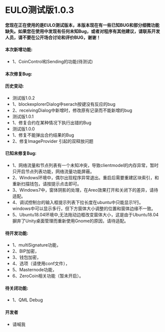 <h1>EULO测试版1.0.3</h1>

<h4>您现在正在使用的是EULO测试版本，本版本现在有一些已知BUG和部分细微功能缺失。如果您在使用中发现有任何未知Bug，或者对程序有其他建议，请联系开发人员，请不要在公开场合讨论和评价BUG，谢谢！</h4>

<h4>本次新增功能:</h4>
<ul>
<li>1、CoinControl和Sending的功能(待测试)</li>
</ul>

<h4>本次修复Bug:</h4>
<ul>


</ul>

<h4>历史变动:</h4>
<ul>
<li>测试版1.0.2</li>
<li>1、blockexplorerDialog中serach按键没有反应的bug</li>
<li>2、receivingDialog中新增时，修改原有记录而不能新增的bug</li>
<li>测试版1.0.1</li>
<li>1、修复合约在某种情况下执行出错的Bug</li>
<li>测试版1.0.0</li>
<li>1、修复不能弹出合约结果的Bug</li>
<li>2、修复ImageProvider 引起的双释放问题</li>
</ul>



<h4>已知未修复Bug:</h4>

<ul><li>1、网络流量和节点列表有一个未知冲突，导致clientmodel的内存异常，暂时只开启节点列表功能，网络流量功能屏蔽。</li>
<li>2、Windows环境中，偶尔出现程序异常退出。重启后需要重建区块索引，和重新扫描钱包，请按提示点击即可。</li>
<li>3、Windows7中，窗体阴影的处理，在Areo效果打开和关闭下的差异，请待适配。</li>
<li>4、调试控制台的输入框提示列表下拉长度在ubuntu中只能显示1行。windows中可以显示多行，但下方窗体大小调整的位置和窗体边缘不一致。</li>
<li>5、Ubuntu18.04环境中,无法拖动边框改变窗体大小，这是由于Ubuntu18.04摒弃了Unity桌面管理而重新使用Gnome的原因，请待适配。</li></ul>

<h4>待开发功能:</h4>

<ul>
<li>1、multiSignature功能，</li>
<li>2、BIP加密，</li>
<li>3、钱包加密，</li>
<li>4、选项（请使用conf文件），</li>
<li>5、Masternode功能，</li>
<li>6、ZeroCoin相关功能（暂未开启）。</li></ul>

<h4>待关闭功能:</h4>

<ul><li>1、QML Debug</li></ul>
<h4>开发者</h4>

<ul><li>请喊我</li></ul>
